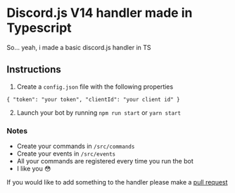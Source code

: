 # Discord.js V14 handler made in Typescript

So... yeah, i made a basic discord.js handler in TS

## Instructions

1. Create a `config.json` file with the following properties

`{
	"token": "your token",
	"clientId": "your client id"
}`

2. Launch your bot by running `npm run start` or `yarn start`

### Notes
* Create your commands in `/src/commands`
* Create your events in `/src/events`
* All your commands are registered every time you run the bot
* I like you :flushed:

If you would like to add something to the handler please make a [pull request](https://github.com/elnexreal/discord-ts-handler/compare)